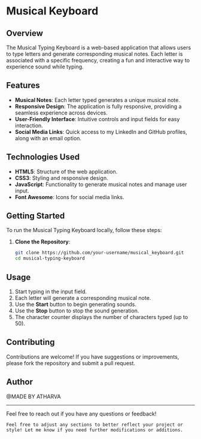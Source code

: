 # Musical Keyboard

## Overview

The Musical Typing Keyboard is a web-based application that allows users to type letters and generate corresponding musical notes. Each letter is associated with a specific frequency, creating a fun and interactive way to experience sound while typing.

## Features

- **Musical Notes**: Each letter typed generates a unique musical note.
- **Responsive Design**: The application is fully responsive, providing a seamless experience across devices.
- **User-Friendly Interface**: Intuitive controls and input fields for easy interaction.
- **Social Media Links**: Quick access to my LinkedIn and GitHub profiles, along with an email option.

## Technologies Used

- **HTML5**: Structure of the web application.
- **CSS3**: Styling and responsive design.
- **JavaScript**: Functionality to generate musical notes and manage user input.
- **Font Awesome**: Icons for social media links.

## Getting Started

To run the Musical Typing Keyboard locally, follow these steps:

1. **Clone the Repository**:
   ```bash
   git clone https://github.com/your-username/musical_keyboard.git
   cd musical-typing-keyboard
   ```
## Usage
1. Start typing in the input field.
2. Each letter will generate a corresponding musical note.
3. Use the **Start** button to begin generating sounds.
4. Use the **Stop** button to stop the sound generation.
5. The character counter displays the number of characters typed (up to 50).
## Contributing
Contributions are welcome! If you have suggestions or improvements, please fork the repository and submit a pull request.
## Author
@MADE BY ATHARVA

---

Feel free to reach out if you have any questions or feedback!
```
Feel free to adjust any sections to better reflect your project or style! Let me know if you need further modifications or additions.
